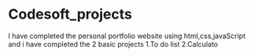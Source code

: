 # Codesoft_projects
I have completed the personal portfolio website using html,css,javaScript and i have completed the 2 basic projects 
1.To do list 
2.Calculato

